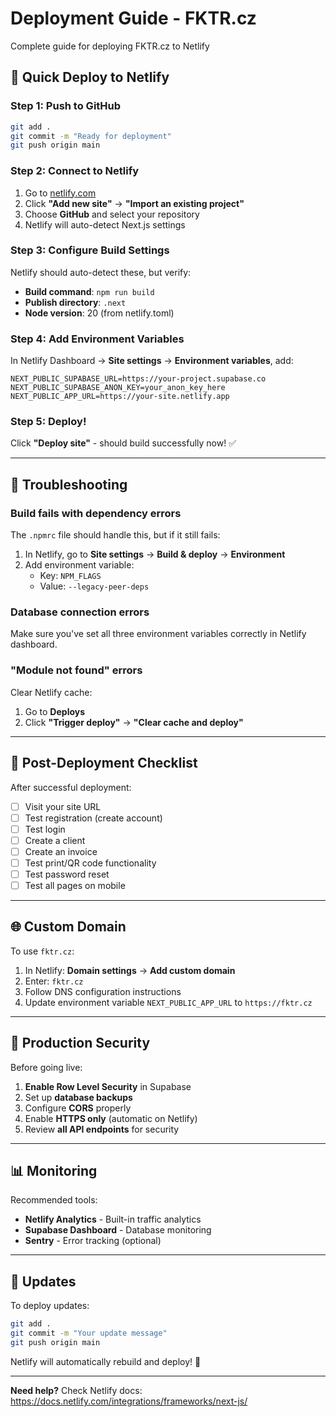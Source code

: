 # Deployment Guide - FKTR.cz

Complete guide for deploying FKTR.cz to Netlify

## 🚀 Quick Deploy to Netlify

### Step 1: Push to GitHub

```bash
git add .
git commit -m "Ready for deployment"
git push origin main
```

### Step 2: Connect to Netlify

1. Go to [netlify.com](https://netlify.com)
2. Click **"Add new site"** → **"Import an existing project"**
3. Choose **GitHub** and select your repository
4. Netlify will auto-detect Next.js settings

### Step 3: Configure Build Settings

Netlify should auto-detect these, but verify:

- **Build command**: `npm run build`
- **Publish directory**: `.next`
- **Node version**: 20 (from netlify.toml)

### Step 4: Add Environment Variables

In Netlify Dashboard → **Site settings** → **Environment variables**, add:

```
NEXT_PUBLIC_SUPABASE_URL=https://your-project.supabase.co
NEXT_PUBLIC_SUPABASE_ANON_KEY=your_anon_key_here
NEXT_PUBLIC_APP_URL=https://your-site.netlify.app
```

### Step 5: Deploy!

Click **"Deploy site"** - should build successfully now! ✅

---

## 🔧 Troubleshooting

### Build fails with dependency errors

The `.npmrc` file should handle this, but if it still fails:

1. In Netlify, go to **Site settings** → **Build & deploy** → **Environment**
2. Add environment variable:
   - Key: `NPM_FLAGS`
   - Value: `--legacy-peer-deps`

### Database connection errors

Make sure you've set all three environment variables correctly in Netlify dashboard.

### "Module not found" errors

Clear Netlify cache:

1. Go to **Deploys**
2. Click **"Trigger deploy"** → **"Clear cache and deploy"**

---

## 📝 Post-Deployment Checklist

After successful deployment:

- [ ] Visit your site URL
- [ ] Test registration (create account)
- [ ] Test login
- [ ] Create a client
- [ ] Create an invoice
- [ ] Test print/QR code functionality
- [ ] Test password reset
- [ ] Test all pages on mobile

---

## 🌐 Custom Domain

To use `fktr.cz`:

1. In Netlify: **Domain settings** → **Add custom domain**
2. Enter: `fktr.cz`
3. Follow DNS configuration instructions
4. Update environment variable `NEXT_PUBLIC_APP_URL` to `https://fktr.cz`

---

## 🔐 Production Security

Before going live:

1. **Enable Row Level Security** in Supabase
2. Set up **database backups**
3. Configure **CORS** properly
4. Enable **HTTPS only** (automatic on Netlify)
5. Review **all API endpoints** for security

---

## 📊 Monitoring

Recommended tools:

- **Netlify Analytics** - Built-in traffic analytics
- **Supabase Dashboard** - Database monitoring
- **Sentry** - Error tracking (optional)

---

## 🔄 Updates

To deploy updates:

```bash
git add .
git commit -m "Your update message"
git push origin main
```

Netlify will automatically rebuild and deploy! 🎉

---

**Need help?** Check Netlify docs: https://docs.netlify.com/integrations/frameworks/next-js/
